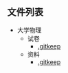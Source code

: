 

## 文件列表

- 大学物理
    - 试卷
        - [.gitkeep](https://github.com/dlnu-dlmu/EasyExam/raw/master/大学物理\试卷/.gitkeep)
    - 资料
        - [.gitkeep](https://github.com/dlnu-dlmu/EasyExam/raw/master/大学物理\资料/.gitkeep)
